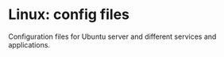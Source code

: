 # Linux: config files

Configuration files for Ubuntu server and different services and applications.
